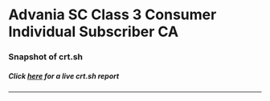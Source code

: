 # Advania SC Class 3 Consumer Individual Subscriber CA
### Snapshot of crt.sh
##### Click [here](https://crt.sh/?q=8BFCA822FE7383C685F05D69EABB01F0DE314BD344E4A843C3593766BA80482C) for a live crt.sh report

---
